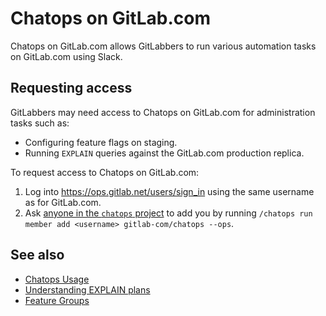 # Chatops on GitLab.com

Chatops on GitLab.com allows GitLabbers to run various automation tasks on GitLab.com using Slack.

## Requesting access

GitLabbers may need access to Chatops on GitLab.com for administration tasks such as:

- Configuring feature flags on staging.	
- Running `EXPLAIN` queries against the GitLab.com production replica.

To request access to Chatops on GitLab.com:

1. Log into <https://ops.gitlab.net/users/sign_in> using the same username as for GitLab.com.
1. Ask [anyone in the `chatops` project](https://gitlab.com/gitlab-com/chatops/project_members) to add you by running `/chatops run member add <username> gitlab-com/chatops --ops`.

## See also

 - [Chatops Usage](https://docs.gitlab.com/ee/ci/chatops/README.html)
 - [Understanding EXPLAIN plans](understanding_explain_plans.md)
 - [Feature Groups](feature_flags.md#feature-groups)
